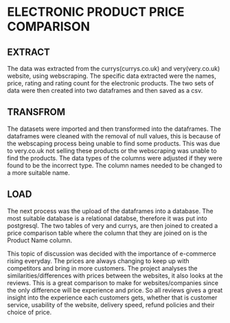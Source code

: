 # ELECTRONIC PRODUCT PRICE COMPARISON

## EXTRACT

The data was extracted from the currys(currys.co.uk) and very(very.co.uk) website, using webscraping. The specific data extracted were the names, price, rating and rating count for the electronic products. The two sets of data were then created into two dataframes and then saved as a csv. 

## TRANSFROM

The datasets were imported and then transformed into the dataframes. The dataframes were cleaned with the removal of null values, this is because of the webscaping process being unable to find some products. This was due to very.co.uk not selling these products or the webscraping was unable to find the products. The data types of the columns were adjusted if they were found to be the incorrect type. The column names needed to be changed to a more suitable name.

## LOAD

The next process was the upload of the dataframes into a database. The most suitable database is a relational databse, therefore it was put into postgresql. The two tables of very and currys, are then joined to created a price comparison table where the column that they are joined on is the Product Name column.

This topic of discussion was decided with the importance of e-commerce rising everyday. The prices are always changing to keep up with competitors and bring in more customers. The project analyses the similarities/differences with prices between the websites, it also looks at the reviews. This is a great comparison to make for websites/companies since the only difference will be experience and price. So all reviews gives a great insight into the experience each customers gets, whether that is customer service, usability of the website, delivery speed, refund policies and their choice of price.
